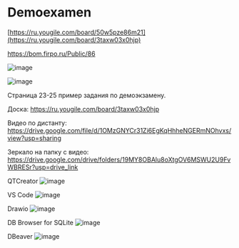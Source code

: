 # Demoexamen

[https://ru.yougile.com/board/50w5pze86m21](https://ru.yougile.com/board/3taxw03x0hjp)

https://bom.firpo.ru/Public/86

![image](https://github.com/user-attachments/assets/55c003bb-a684-4dce-8bf9-da0e11a69330)

![image](https://github.com/user-attachments/assets/dce48e67-2abf-4caa-9017-68d606c280e9)

Страница 23-25 пример задания по демоэкзамену. 

Доска: https://ru.yougile.com/board/3taxw03x0hjp

Видео по дистанту: https://drive.google.com/file/d/1OMzGNYCr31Zi6EgKqHhheNGERmNOhvxs/view?usp=sharing

Зеркало на папку с видео: https://drive.google.com/drive/folders/19MY8OBAlu8oXtgOV6MSWU2U9FvWBRESr?usp=drive_link

QTCreator
![image](https://github.com/user-attachments/assets/436b2ca4-2ca5-4865-ae85-01f04041ba9d)

VS Code
![image](https://github.com/user-attachments/assets/d6df9a55-f020-4254-a943-b904f254f165)

Drawio
![image](https://github.com/user-attachments/assets/c50e9ec6-d01d-4668-8a8d-75757157b131)

DB Browser for SQLite
![image](https://github.com/user-attachments/assets/f4818c61-9e58-4258-bf4b-599ddbb074df)

DBeaver
![image](https://github.com/user-attachments/assets/2042b13a-e9cf-4f85-a6ed-7102de6e3323)


